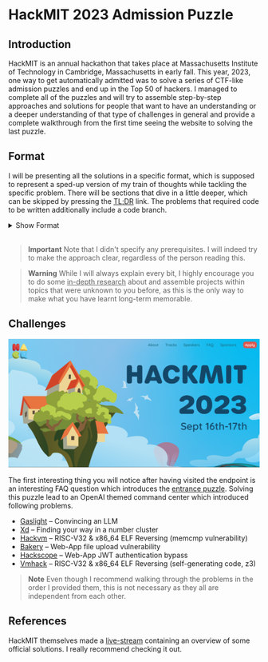 # HackMIT 2023 Admission Puzzle
## Introduction
HackMIT is an annual hackathon that takes place at Massachusetts Institute of Technology in Cambridge, Massachusetts in early fall. This year, 2023, one way to get automatically admitted was to solve a series of CTF-like admission puzzles and end up in the Top 50 of hackers. I managed to complete all of the puzzles and will try to assemble step-by-step approaches and solutions for people that want to have an understanding or a deeper understanding of that type of challenges in general and provide a complete walkthrough from the first time seeing the website to solving the last puzzle.
## Format
I will be presenting all the solutions in a specific format, which is supposed to represent a sped-up version of my train of thoughts while tackling the specific problem. There will be sections that dive in a little deeper, which can be skipped by pressing the [TL;DR](https://en.wikipedia.org/wiki/TL;DR) link. The problems that required code to be written additionally include a code branch.
<details>
<summary>Show Format</summary>

1. #### First glance
* The prompt, description, text or image that initiated the challenge.

2. #### First thoughts
* Here, I will explicate my intuition when I first faced the problem.

3. #### First steps
* Sometimes, the most difficult thing is to start. Here, I will show a way how to.

4. #### Implementation
* After those first steps, it should make sense or even seem simple. I will convert the previous thoughts and steps into a real program / apply them.

5. #### Conclusion
* I will briefly summarize what we have achieved and learnt.
</details>
</br>

> **Important**
> Note that I didn't specify any prerequisites. I will indeed try to make the approach clear, regardless of the person reading this.

> **Warning**
> While I will always explain every bit, I highly encourage you to do some <u>in-depth research</u> about and assemble projects within topics that were unknown to you before, as this is the only way to make what you have learnt long-term memorable.

## Challenges
![hackmit](images/hackmitwebsite.png)

The first interesting thing you will notice after having visited the endpoint is an interesting FAQ question which introduces the [entrance puzzle](/entrance_puzzle/). Solving this puzzle lead to an OpenAI themed command center which introduced following problems.

* [Gaslight](/bakery/) – Convincing an LLM
* [Xd](/Xd/) – Finding your way in a number cluster
* [Hackvm](/hackvm/) – RISC-V32 & x86_64 ELF Reversing (memcmp vulnerability)
* [Bakery](/bakery/) – Web-App file upload vulnerability
* [Hackscope](/hackscope/) – Web-App JWT authentication bypass
* [Vmhack](/vmhack/) – RISC-V32 & x86_64 ELF Reversing (self-generating code, z3)

> **Note**
> Even though I recommend walking through the problems in the order I provided them, this is not necessary as they all are independent from each other.
## References
HackMIT themselves made a [live-stream](https://www.youtube.com/watch?v=FxIAzJU4lYs) containing an overview of some official solutions. I really recommend checking it out.